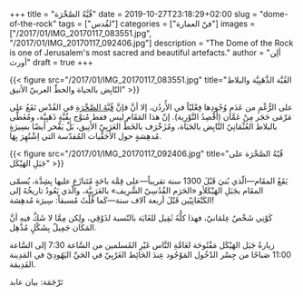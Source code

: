 +++
title = "قُبَّةُ الصَّخْرَة"
date = 2019-10-27T23:18:29+02:00
slug = "dome-of-the-rock"
tags = ["لقُدس"]
categories = ["فنّ العمارة"]
images = ["/2017/01/IMG_20170117_083551.jpg", "/2017/01/IMG_20170117_092406.jpg"]
description = "The Dome of the Rock is one of Jerusalem's most sacred and beautiful artefacts."
author = "ألِن أورث"
draft = true
+++

{{< figure src="/2017/01/IMG_20170117_083551.jpg" title="القُبَّة الذَّهَبِيَّة والبلاط النّابِض بالحياة والخطّ العربيّ الأنيق" >}}

على الرُّغْمِ من عَدَمِ وُجُودِها فِعْليّاً في الأُردُن، إلا أنَّ فإنَّ [قُبَّةَ الصَّخْرَةِ](https://ar.wikipedia.org/wiki/%D9%82%D8%A8%D8%A9_%D8%A7%D9%84%D8%B5%D8%AE%D8%B1%D8%A9) في القُدْس تَقَعُ على مَرْمَى حَجَر مِنْ عَمَّان (أَقْصِدُ التَّوْرِية).
إنّ هذا المَقَام  ليس فقط مُتوَّج بِقُبَّةٍ ذَهَبِيَّة، ومُغَطَّى بالبلاط العُثْمَانِيّ النَّابِض بالحَيَاة، ومُزَخْرَف بالخَطِّ العَرَبِيّ الأَنِيق، بَلْ يَفْخر أيضًا بسِيرَةٍ مُدهِشةٍ حول الأَحَقِّيات المُقدّسة التي اِشْتُهِرَ بِهَا.

<!--more-->

{{< figure src="/2017/01/IMG_20170117_092406.jpg" title="قُبّةُ الصَّخْرَة على جَبَلِ الهَيْكَل" >}}

يَقَعُ المقَام—الّذي بُنيَ قَبْلَ 1300 سنة تقريباً—على قِمَّة باحَةٍ مُتَنازَع عليها بِشِدَّة، يُسمّى المقَام بجَبَلِ الهَيْكَلأو «الحَرَم القُدُسِيّ الشَّرِيف» بالعَرَبِيَّة، والّذي يَعُودُ تاريخُهُ إلى الكَنْعَانِيّين قَبْلَ أربعة آلاف سنة—كَما قُلْتُ مُسبقاً: سِيرَة مُدهِشة!

كَوْنِي شَخْصٌ عِلمَانيّ، فهذا كلُّهُ ثَقِيل للغَايَة بالنّسبة لذَوْقِي، ولِكن مِمَّا لا شَكَّ فيهِ أنَّ المَكَان جَمِيلٌ بِشَكْلٍ مُذْهِل.

زيارةُ جَبَل الهَيْكَل مَفْتُوحَة لعَامَّةِ النَّاس غَيْرِ المُسلمين من السَّاعة 7:30 إلى السَّاعة 11:00 صَباحًا من جِسْر الدّخُول المَوْجُود عِندَ الحَائِط الغَرْبِيّ في الحَيِّ اليَهُودِيّ في المَدِينة القَدِيمَة.

تَرْجَمَة: بيان عابد
